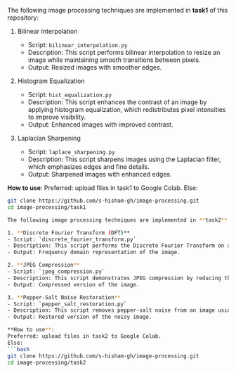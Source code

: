 The following image processing techniques are implemented in **task1** of this repository:

1. Bilinear Interpolation
   - Script: `bilinear_interpolation.py`
   - Description: This script performs bilinear interpolation to resize an image while maintaining smooth transitions between pixels.
   - Output: Resized images with smoother edges.

2. Histogram Equalization
   - Script: `hist_equalization.py`
   - Description: This script enhances the contrast of an image by applying histogram equalization, which redistributes pixel intensities to improve visibility.
   - Output: Enhanced images with improved contrast.

3. Laplacian Sharpening
   - Script: `laplace_sharpening.py`
   - Description: This script sharpens images using the Laplacian filter, which emphasizes edges and fine details.
   - Output: Sharpened images with enhanced edges.


**How to use**:
Preferred: upload files in task1 to Google Colab.
Else:
   ```bash
   git clone https://github.com/s-hisham-gh/image-processing.git 
   cd image-processing/task1

The following image processing techniques are implemented in **task2** of this repository:

1. **Discrete Fourier Transform (DFT)**
   - Script: `discrete_fourier_transform.py`
   - Description: This script performs the Discrete Fourier Transform on an image to analyze its frequency components.
   - Output: Frequency domain representation of the image.

2. **JPEG Compression**
   - Script: `jpeg_compression.py`
   - Description: This script demonstrates JPEG compression by reducing the image file size while maintaining visual quality.
   - Output: Compressed version of the image.

3. **Pepper-Salt Noise Restoration**
   - Script: `pepper_salt_restoration.py`
   - Description: This script removes pepper-salt noise from an image using median filtering or other restoration techniques.
   - Output: Restored version of the noisy image.

**How to use**:
Preferred: upload files in task2 to Google Colab.
Else:
   ```bash
   git clone https://github.com/s-hisham-gh/image-processing.git 
   cd image-processing/task2
